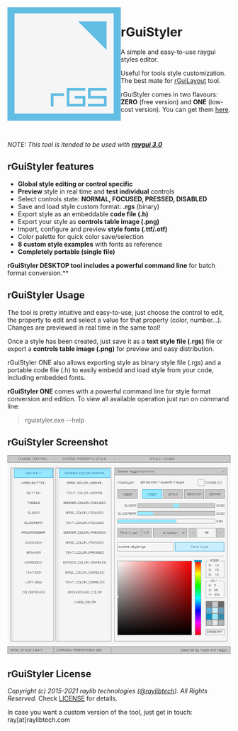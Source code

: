 <img align="left" src="logo/rguistyler_256x256.png" width=256>

# rGuiStyler
A simple and easy-to-use raygui styles editor.

Useful for tools style customization. The best mate for [rGuiLayout](https://github.com/raysan5/rguilayout) tool.

rGuiStyler comes in two flavours: **ZERO** (free version) and **ONE** (low-cost version). You can get them [here](https://raylibtech.itch.io/rguistyler).

<br>
<br>

_NOTE: This tool is itended to be used with [**raygui 3.0**](https://github.com/raysan5/raygui)_

## rGuiStyler features

 - **Global style editing or control specific**
 - **Preview** style in real time and **test individual** controls
 - Select controls state: **NORMAL, FOCUSED, PRESSED, DISABLED**
 - Save and load style custom format: **.rgs** (binary)
 - Export style as an embeddable **code file (.h)**
 - Export your style as **controls table image (.png)**
 - Import, configure and preview **style fonts (.ttf/.otf)**
 - Color palette for quick color save/selection
 - **8 custom style examples** with fonts as reference
 - **Completely portable (single file)**
 
**rGuiStyler DESKTOP tool includes a powerful command line** for batch format conversion.**
 
## rGuiStyler Usage

The tool is pretty intuitive and easy-to-use, just choose the control to edit, the property to edit and select a value for that property (color, number...). Changes are previewed in real time in the same tool! 

Once a style has been created, just save it as a **text style file (.rgs)** file or export a **controls table image (.png)** for preview and easy distribution.

rGuiStyler ONE also allows exporting style as binary style file (.rgs) and a portable code file (.h) to easily embedd and load style from your code, including embedded fonts.

**rGuiStyler ONE** comes with a powerful command line for style format conversion and edition. To view all available operation just run on command line:

 > rguistyler.exe --help

## rGuiStyler Screenshot

![rGuiStyler](screenshots/rguistyler_v210_light_shot01.png)

## rGuiStyler License

*Copyright (c) 2015-2021 raylib technologies ([@raylibtech](https://twitter.com/raylibtech)). All Rights Reserved.* Check [LICENSE](LICENSE) for details.

In case you want a custom version of the tool, just get in touch: ray[at]raylibtech.com
